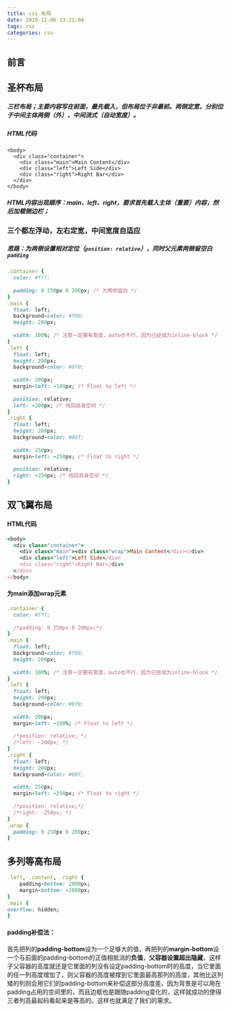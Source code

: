 ```yaml
---
title: css 布局
date: 2018-12-06 13:21:04
tags: css
categories: css
---
```


## 前言

## 圣杯布局
##### 三栏布局；主要内容写在前面，最先载入，但布局位于非最前。两侧定宽，分别位于中间主体两侧（外），中间流式（自动宽度）。
##### HTML代码

```
<body>
  <div class="container">
    <div class="main">Main Content</div>
    <div class="left">Left Side</div>
    <div class="right">Right Bar</div>
  </div>
</body>
```
##### HTML内容出现顺序：main、left、right，要求首先载入主体（重要）内容，然后加载侧边栏；
### 三个都左浮动，左右定宽，中间宽度自适应

##### 思路：为两侧设置相对定位（`position: relative`），同时父元素两侧留空白`padding`

```ruby
.container {
  color: #fff;
 
  padding: 0 250px 0 200px; /* 为两侧留白 */
}
.main {
  float: left;
  background-color: #f00;
  height: 200px;
  
  width: 100%; /* 注意一定要有宽度，auto也不行，因为已经成为inline-block */
}
.left {
  float: left;
  height: 200px;
  background-color: #0f0;
 
  width: 200px;
  margin-left: -100px; /* Float to left */
 
  position: relative;
  left: -200px; /* 找回自身空间 */
}
.right {
  float: left;
  height: 200px;
  background-color: #00f;
 
  width: 250px;
  margin-left: -250px; /* Float to right */
 
  position: relative;
  right: -250px; /* 找回自身空间 */
}

```

## 双飞翼布局

#### HTML代码

```ruby
<body>
  <div class="container">
    <div class="main"><div class="wrap">Main Content</div></div>
    <div class="left">Left Side</div>
    <div class="right">Right Bar</div>
  </div>
</body>
```
#### 为main添加wrap元素
```ruby
.container {
  color: #fff;
 
  /*padding: 0 250px 0 200px;*/
}
.main {
  float: left;
  background-color: #f00;
  height: 200px;
  
  width: 100%; /* 注意一定要有宽度，auto也不行，因为已经成为inline-block */
}
.left {
  float: left;
  height: 200px;
  background-color: #0f0;
 
  width: 200px;
  margin-left: -100%; /* Float to left */
 
  /*position: relative; */
  /*left: -200px; */
}
.right {
  float: left;
  height: 200px;
  background-color: #00f;
 
  width: 250px;
  margin-left: -250px; /* Float to right */
 
  /*position: relative;*/
  /*right: -250px; */
}
.wrap {
  padding: 0 250px 0 200px;
}

```

##  多列等高布局

```ruby
.left, .content, .right {
    padding-bottom: 2000px;
    margin-bottom: -2000px;
}
.main {
overflow: hidden;
}
```
#### padding补偿法：
首先把列的**padding-bottom**设为一个足够大的值，再把列的**margin-bottom**设一个与前面的padding-bottom的正值相抵消的**负值**，**父容器设置超出隐藏**，这样子父容器的高度就还是它里面的列没有设定padding-bottom时的高度，当它里面的任一列高度增加了，则父容器的高度被撑到它里面最高那列的高度，其他比这列矮的列则会用它们的padding-bottom来补偿这部分高度差。因为背景是可以用在padding占用的空间里的，而且边框也是跟随padding变化的，这样就成功的使得三者列高最起码看起来是等高的。这样也就满足了我们的需求。





